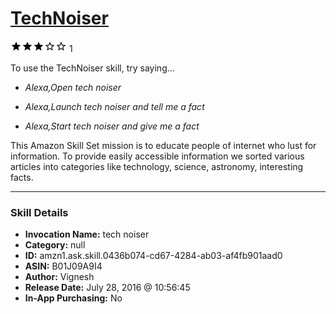 # [TechNoiser](http://alexa.amazon.com/#skills/amzn1.ask.skill.0436b074-cd67-4284-ab03-af4fb901aad0)
![3 stars](../../images/ic_star_black_18dp_1x.png)![3 stars](../../images/ic_star_black_18dp_1x.png)![3 stars](../../images/ic_star_black_18dp_1x.png)![3 stars](../../images/ic_star_border_black_18dp_1x.png)![3 stars](../../images/ic_star_border_black_18dp_1x.png) 1

To use the TechNoiser skill, try saying...

* *Alexa,Open tech noiser*

* *Alexa,Launch tech noiser and tell me a fact*

* *Alexa,Start tech noiser and give me a fact*

This Amazon Skill Set  mission is to educate people of internet who lust for information. To provide easily accessible information we sorted various articles into categories like technology, science, astronomy, interesting facts.

***

### Skill Details

* **Invocation Name:** tech noiser
* **Category:** null
* **ID:** amzn1.ask.skill.0436b074-cd67-4284-ab03-af4fb901aad0
* **ASIN:** B01J09A9I4
* **Author:** Vignesh
* **Release Date:** July 28, 2016 @ 10:56:45
* **In-App Purchasing:** No
